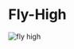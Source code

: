 # Fly-High
![fly high ](https://user-images.githubusercontent.com/102579070/193536775-8897c1bc-9847-4586-92bb-94cc8b458e21.png)
